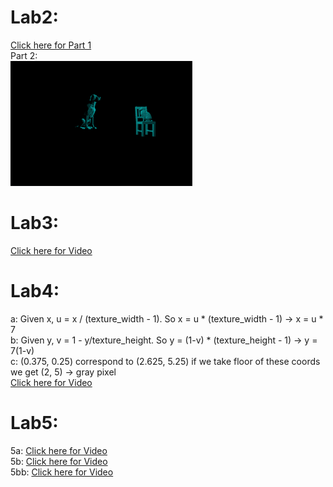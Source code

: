 # Lab2:
[Click here for Part 1](https://drive.google.com/open?id=12XcsJsSQLhoWVwr6jooyYJFzUEKQgkJX)  
Part 2:  
<img src="images/lab2-part2.png" height="200">
# Lab3:
[Click here for Video](https://drive.google.com/open?id=1FSYGRuUAHmQMaXYK3yGAJXEnI6veuW-t)
# Lab4:
a: Given x, u = x / (texture_width - 1). So x = u * (texture_width - 1) -> x = u * 7  
b: Given y, v = 1 - y/texture_height. So y = (1-v) * (texture_height - 1) -> y = 7(1-v)  
c: (0.375, 0.25) correspond to (2.625, 5.25)  if we take floor of these coords we get (2, 5) -> gray pixel  
[Click here for Video](https://drive.google.com/open?id=1aXsg3D2UseHUt3qSQU3OBM-qIoriGPzQ)
# Lab5:
5a:
[Click here for Video](https://drive.google.com/open?id=1bt1tu0YAkmIwvzpCUEo9D3sHz7EU3zg1)  
5b:
[Click here for Video](https://drive.google.com/open?id=1wmnDQWku3Y5MdPg2sjVgKrIt_2EmgLEN)  
5bb:
[Click here for Video](https://drive.google.com/open?id=1vvqWBPhnCWEwygEjhkNxzmH8uSVtoeUj)
